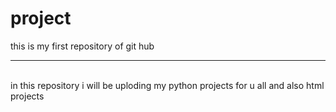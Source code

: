 # project
this is my first repository of git hub
<hr>
<br>
in this repository i will be uploding my python projects for u all and also html projects

